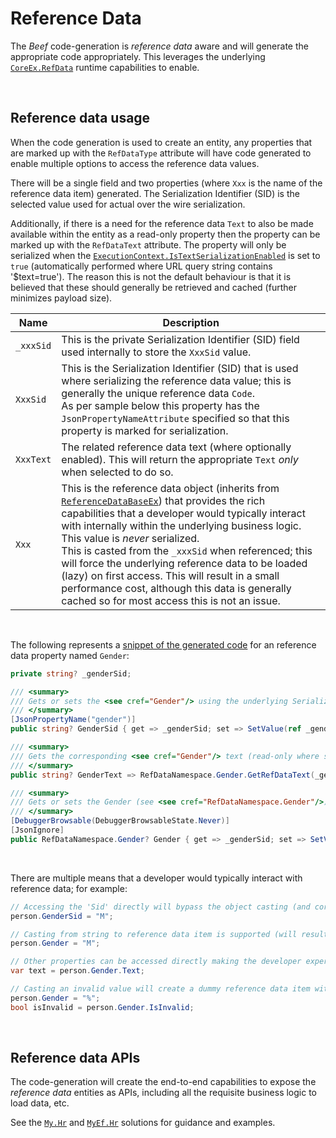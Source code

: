 # Reference Data

The _Beef_ code-generation is _reference data_ aware and will generate the appropriate code appropriately. This leverages the underlying [`CoreEx.RefData`](https://github.com/Avanade/CoreEx/tree/main/src/CoreEx/RefData) runtime capabilities to enable.

<br/>

## Reference data usage

When the code generation is used to create an entity, any properties that are marked up with the `RefDataType` attribute will have code generated to enable multiple options to access the reference data values.

There will be a single field and two properties (where `Xxx` is the name of the reference data item) generated. The Serialization Identifier (SID) is the selected value used for actual over the wire serialization.

Additionally, if there is a need for the reference data `Text` to also be made available within the entity as a read-only property then the property can be marked up with the `RefDataText` attribute. The property will only be serialized when the [`ExecutionContext.IsTextSerializationEnabled`](https://github.com/Avanade/CoreEx/blob/main/src/CoreEx/ExecutionContext.cs) is set to `true` (automatically performed where URL query string contains '$text=true'). The reason this is not the default behaviour is that it is believed that these should generally be retrieved and cached (further minimizes payload size).

Name | Description
-|-
`_xxxSid` | This is the private Serialization Identifier (SID) field used internally to store the `XxxSid` value.
`XxxSid` | This is the Serialization Identifier (SID) that is used where serializing the reference data value; this is generally the unique reference data `Code`. <br/> As per sample below this property has the `JsonPropertyNameAttribute` specified so that this property is marked for serialization.
`XxxText` | The related reference data text (where optionally enabled). This will return the appropriate `Text` _only_ when selected to do so.
`Xxx` | This is the reference data object (inherits from [`ReferenceDataBaseEx`](https://github.com/Avanade/CoreEx/blob/main/src/CoreEx/RefData/Extended/ReferenceDataBaseEx.cs)) that provides the rich capabilities that a developer would typically interact with internally within the underlying business logic. This value is _never_ serialized. <br/> This is casted from the `_xxxSid` when referenced; this will force the underlying reference data to be loaded (lazy) on first access. This will result in a small performance cost, although this data is generally cached so for most access this is not an issue. 

<br/>

The following represents a [snippet of the generated code](../samples/My.Hr/My.Hr.Business/Entities/Generated/EmployeeBase.cs) for an reference data property named `Gender`:

``` csharp
private string? _genderSid;

/// <summary>
/// Gets or sets the <see cref="Gender"/> using the underlying Serialization Identifier (SID).
/// </summary>
[JsonPropertyName("gender")]
public string? GenderSid { get => _genderSid; set => SetValue(ref _genderSid, value); }

/// <summary>
/// Gets the corresponding <see cref="Gender"/> text (read-only where selected).
/// </summary>
public string? GenderText => RefDataNamespace.Gender.GetRefDataText(_genderSid);

/// <summary>
/// Gets or sets the Gender (see <see cref="RefDataNamespace.Gender"/>).
/// </summary>
[DebuggerBrowsable(DebuggerBrowsableState.Never)]
[JsonIgnore]
public RefDataNamespace.Gender? Gender { get => _genderSid; set => SetValue(ref _genderSid, value); }
```

<br/>

There are multiple means that a developer would typically interact with reference data; for example:

``` csharp
// Accessing the 'Sid' directly will bypass the object casting (and corresponding load) and offers a small performance benefit.
person.GenderSid = "M";

// Casting from string to reference data item is supported (will result in reference data load + cache on first access).
person.Gender = "M";

// Other properties can be accessed directly making the developer experience more natural.
var text = person.Gender.Text;

// Casting an invalid value will create a dummy reference data item with 'IsInvalid' set to true.
person.Gender = "%";
bool isInvalid = person.Gender.IsInvalid;
```

<br/>

## Reference data APIs

The code-generation will create the end-to-end capabilities to expose the _reference data_ entities as APIs, including all the requisite business logic to load data, etc.

See the [`My.Hr`](../samples/My.Hr/Readme.md) and [`MyEf.Hr`](../samples/MyEf.Hr/Readme.md) solutions for guidance and examples.